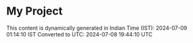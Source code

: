 # My Project

This content is dynamically generated in Indian Time (IST): 2024-07-09 01:14:10 IST
Converted to UTC: 2024-07-08 19:44:10 UTC

